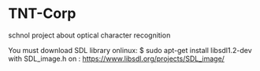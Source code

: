# TNT-Corp
schnol project about optical character recognition

You must download SDL library onlinux:
$ sudo apt-get install libsdl1.2-dev
with SDL_image.h on : https://www.libsdl.org/projects/SDL_image/
